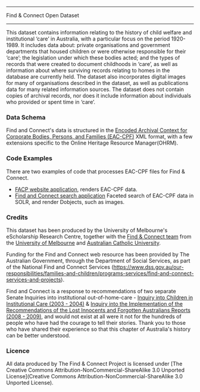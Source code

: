 *****************************
Find & Connect Open Dataset 
*****************************

This dataset contains information relating to the history of child welfare and institutional ‘care’ in Australia, with a particular focus on the period 1920- 1989. It includes data about: private organisations and government departments that housed children or were otherwise responsible for their ‘care’; the legislation under which these bodies acted; and the types of records that were created to document childhoods in ‘care’, as well as information about  where surviving records relating to homes in the database are currently held. The dataset also incorporates digital images for many of organisations described in the dataset, as well as publications data for many related information sources.
The dataset does not contain copies of archival records, nor does it include information about individuals who provided or spent time in ‘care’.
 
### Data Schema
Find and Connect's data is structured in the [Encoded Archival Context for Corporate Bodies, Persons, and Families (EAC-CPF)](http://eac.staatsbibliothek-berlin.de/) XML format, with a few extensions specific to the Online Heritage Resource Manager(OHRM). 

### Code Examples
There are two examples of code that processes EAC-CPF files for Find & Connect.
* [FACP website application](https://github.com/esrc-unimelb/facp-app), renders EAC-CPF data.
* [Find and Connect search application](https://github.com/esrc-unimelb/facp-search) Faceted search of EAC-CPF data in SOLR, and render Dobjects, such as images.

### Credits
This dataset has been produced by the University of Melbourne's eScholarship Research Centre, together with the [Find & Connect team](http://www.findandconnect.gov.au/about/credits/) from the [University of Melbourne](http://unimelb.edu.au) and [Australian Catholic University](http://www.acu.edu.au).

Funding for the Find and Connect web resource has been provided by The Australian Government, through the Department of Social Services, as part of the National Find and Connect Services (https://www.dss.gov.au/our-responsibilities/families-and-children/programs-services/find-and-connect-services-and-projects).

Find and Connect is a response to recommendations of two separate Senate Inquiries into institutional out-of-home-care - [Inquiry into Children in Institutional Care (2003 - 2004)](https://www.findandconnect.gov.au/ref/australia/biogs/FE00079b.htm) & [Inquiry into the Implementation of the Recommendations of the Lost Innocents and Forgotten Australians Reports (2008 - 2009)](https://www.findandconnect.gov.au/ref/australia/biogs/FE00078b.htm), and would not exist at all were it not for the hundreds of people who have had the courage to tell their stories. Thank you to those who have shared their experience so that this chapter of Australia's history can be better understood.

### Licence
All data produced by The Find & Connect Project is licensed under [The Creative Commons Attribution-NonCommercial-ShareAlike 3.0 Unported License](Creative Commons Attribution-NonCommercial-ShareAlike 3.0 Unported License).
